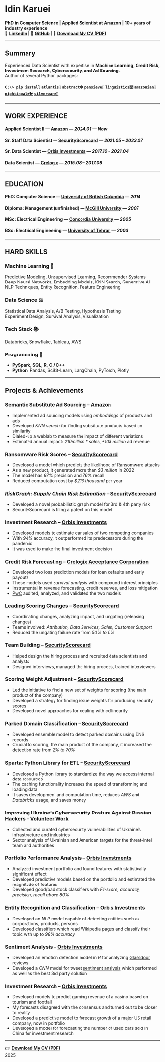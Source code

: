 <link rel="stylesheet" type="text/css" href="style.css">

# Idin Karuei  
**PhD in Computer Science | Applied Scientist at Amazon | 10+ years of industry experience**  
🔗 **[LinkedIn](https://linkedin.com/in/idin)** | 🐙 **[GitHub](https://github.com/idin)** | 💾 **[Download My CV (PDF)](idin.pdf)**  

---

## **Summary**
Experienced Data Scientist with expertise in **Machine Learning, Credit Risk, Investment Research, Cybersecurity, and Ad Sourcing**.  
Author of several Python packages:
#### `C:\> pip install` **[`atlantis🌋`](https://pypi.org/project/atlantis) [`abstract🕸️`](https://pypi.org/project/abstract) [`pensieve🧠`](https://pypi.org/project/pensieve) [`linguistics🈺`](https://pypi.org/project/linguistics) [`amazonian🐊`](https://pypi.org/project/amazonian) [`nightingale🐦`](https://pypi.org/project/nightingale) [`silverware🍴`](https://pypi.org/project/silverware)**

---

## **WORK EXPERIENCE**  
#### **Applied Scientist II** — [Amazon](https://amazon.com) — *2024.01 — Now*  
#### **Sr. Staff Data Scientist** — [SecurityScorecard](https://securityscorecard.com) — *2021.05 – 2023.07*  
#### **Sr. Data Scientist** — [Orbis Investments](https://www.orbis.com) — *2017.10 – 2021.04*  
#### **Data Scientist** — [Crelogix](https://www.crelogix.com) — *2015.08 – 2017.08*  

---

## **EDUCATION**  
#### **PhD: Computer Science** — [University of British Columbia](https://www.ubc.ca) — *2014*  
#### **Diploma: Management (unfinished)** — [McGill University](https://www.mcgill.ca) — *2007*  
#### **MSc: Electrical Engineering** — [Concordia University](https://www.concordia.ca) — *2005*  
#### **BSc: Electrical Engineering** — [University of Tehran](https://ut.ac.ir/en) — *2003*  

---

## **HARD SKILLS**

### **Machine Learning 🤖**
Predictive Modeling, Unsupervised Learning, Recommender Systems  
Deep Neural Networks, Embedding Models, KNN Search, Generative AI    
NLP Techniques, Entity Recognition, Feature Engineering

### **Data Science ⚖️**
Statistical Data Analysis, A/B Testing, Hypothesis Testing  
Experiment Design, Survival Analysis, Visualization  

### **Tech Stack 📚**
Databricks, Snowflake, Tableau, AWS  

### **Programming 💾**
- **PySpark**, **SQL**, **R**, **C / C++**  
- **Python**: Pandas, Scikit-Learn, LangChain, PyTorch, Plotly  

---

## **Projects & Achievements**

### **Semantic Substitute Ad Sourcing** – [Amazon](https://amazon.com)
- Implemented ad sourcing models using *embeddings* of products and ads  
- Developed *KNN search* for finding substitute products based on similarity  
- Dialed-up a weblab to measure the impact of different variations  
- Estimated annual impact: *$210 million* sales, *$108 million* ad revenue  

### **Ransomware Risk Scores** – [SecurityScorecard](https://securityscorecard.com)
- Developed a model which predicts the likelihood of Ransomware attacks  
- As a new product, it generated more than *$3 million* in 2022  
- The model has *97%* precision and *76%* recall  
- Reduced computation cost by *$216 thousand* per year  

### *RiskGraph: Supply Chain Risk Estimation* – [SecurityScorecard](https://securityscorecard.com)
- Developed a novel probabilistic graph model for 3rd & 4th party risk  
- SecurityScorecard is filing a patent on this model  

### **Investment Research** – [Orbis Investments](https://www.orbis.com)
- Developed models to estimate car sales of two competing companies  
- With *94%* accuracy, it outperformed its predecessors during the pandemic  
- It was used to make the final investment decision  

### **Credit Risk Forecasting** – [Crelogix Acceptance Corporation](https://www.crelogix.com)
- Developed two loss prediction models for loan defaults and early payouts  
- These models used *survival analysis* with compound interest principles  
- Instrumental in revenue forecasting, credit reserves, and loss mitigation  
- [PwC](https://www.pwc.com) audited, analyzed, and validated the two models  

### **Leading Scoring Changes** – [SecurityScorecard](https://securityscorecard.com)
- Coordinating changes, analyzing impact, and ungating (releasing changes)  
- Teams involved: *Attribution, Data Services, Sales, Customer Support*  
- Reduced the ungating failure rate from *50% to 0%*  

### **Team Building** – [SecurityScorecard](https://securityscorecard.com)
- Helped design the hiring process and recruited data scientists and analysts  
- Designed interviews, managed the hiring process, trained interviewers  

### **Scoring Weight Adjustment** – [SecurityScorecard](https://securityscorecard.com)
- Led the initiative to find a new set of weights for scoring (the main product of the company)  
- Developed a strategy for finding issue weights for producing security scores  
- Developed novel approaches for dealing with collinearity  

### **Parked Domain Classification** – [SecurityScorecard](https://securityscorecard.com)
- Developed ensemble model to detect parked domains using DNS records  
- Crucial to scoring, the main product of the company, it increased the detection rate from *2% to 70%*  

### **Sparta: Python Library for ETL** – [SecurityScorecard](https://securityscorecard.com)
- Developed a Python library to standardize the way we access internal data resources  
- The caching functionality increases the speed of transforming and loading data  
- It saves development and computation time, reduces *AWS* and *Databricks* usage, and saves money  

### **Improving Ukraine’s Cybersecurity Posture Against Russian Hackers** – [Volunteer Work](https://securityscorecard.com/blog/securityscorecard-discovers-new-botnet-zhadnost-responsible-for-ukraine-ddos-attacks/)
- Collected and curated cybersecurity vulnerabilities of Ukraine’s infrastructure and industries  
- Sector analysis of Ukrainian and American targets for the threat-intel team and authorities  

### **Portfolio Performance Analysis** – [Orbis Investments](https://www.orbis.com)
- Analyzed investment portfolio and found features with statistically significant effect  
- Developed predictive models based on the portfolio and estimated the magnitude of features  
- Developed good/bad stock classifiers with *F1-score, accuracy, precision, recall above 80%*  

### **Entity Recognition and Classification** – [Orbis Investments](https://www.orbis.com)
- Developed an *NLP* model capable of detecting entities such as corporations, products, persons  
- Developed classifiers which read Wikipedia pages and classify their topic with up to *98% accuracy*  

### **Sentiment Analysis** – [Orbis Investments](https://www.orbis.com)
- Developed an emotion detection model in *R* for analyzing [Glassdoor](https://www.glassdoor.com) reviews  
- Developed a *CNN* model for tweet [sentiment analysis](https://en.wikipedia.org/wiki/Sentiment_analysis) which performed as well as the best 3rd party solution  

### **Investment Research** – [Orbis Investments](https://www.orbis.com)
- Developed models to predict gaming revenue of a casino based on tourism and footfall  
- My forecasts disagreed with the consensus and turned out to be closer to reality  
- Developed a predictive model to forecast growth of a major US retail company, now in portfolio  
- Developed a model for forecasting the number of used cars sold in China for investment research  

---

👉 **[Download My CV (PDF)](idin.pdf)**  
2025
